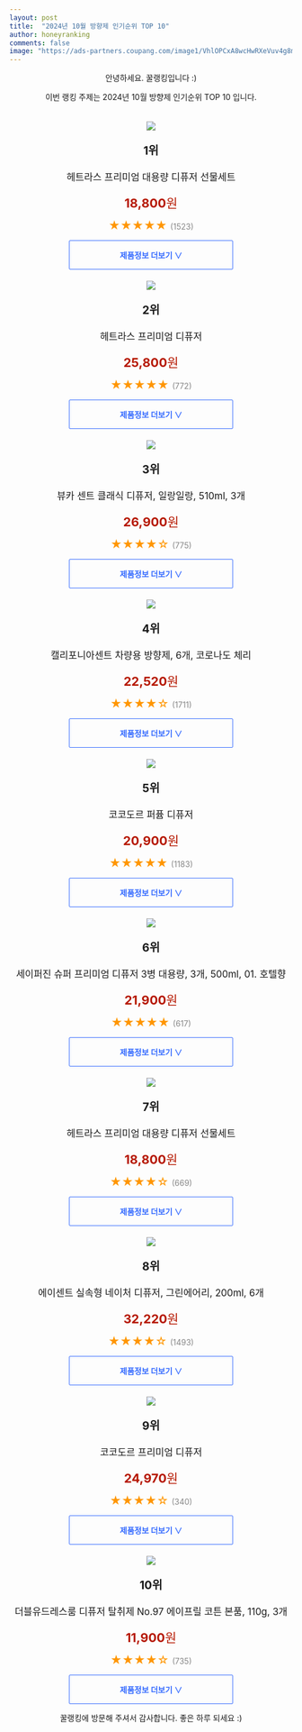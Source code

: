 ```yaml
---
layout: post
title:  "2024년 10월 방향제 인기순위 TOP 10"
author: honeyranking
comments: false
image: "https://ads-partners.coupang.com/image1/VhlOPCxA8wcHwRXeVuv4g8miHH6jrEaO3DfaxHeMoUIkCXMSMpWkvArFGZFRNoGVIBUm8QaN1YEcF_-CGjeDrdDw2Ylo7deNbvB_BZueKtsPyGAROJ9sDB7rItxuOh6rTFw1tCsSjtu5sulYAWZnsRboPw4DQS0Bs_xezlCw_7t2jyn6XHcD1j2sw9Bf4_yJG32PYPRxyMX-HTj__D1c-6DxEpNafKub7PAu65NPFzr8nx0dHQ_IK-yVhx4J-jAZf-xDIiSp2-XwkseMXQ1KhKx2D2a_Q4gQ-Fhx"
---
```

<p style="text-align: center;">안녕하세요. 꿀랭킹입니다 :)</p>
<p style="text-align: center;">이번 랭킹 주제는 2024년 10월 방향제 인기순위 TOP 10 입니다.</p><center><img src="https://ads-partners.coupang.com/image1/VhlOPCxA8wcHwRXeVuv4g8miHH6jrEaO3DfaxHeMoUIkCXMSMpWkvArFGZFRNoGVIBUm8QaN1YEcF_-CGjeDrdDw2Ylo7deNbvB_BZueKtsPyGAROJ9sDB7rItxuOh6rTFw1tCsSjtu5sulYAWZnsRboPw4DQS0Bs_xezlCw_7t2jyn6XHcD1j2sw9Bf4_yJG32PYPRxyMX-HTj__D1c-6DxEpNafKub7PAu65NPFzr8nx0dHQ_IK-yVhx4J-jAZf-xDIiSp2-XwkseMXQ1KhKx2D2a_Q4gQ-Fhx" style="margin-top:20px" /></center><p style="text-align: center; font-size: 20px"><b>1위</b></p><p style="text-align: center; font-size: 17px">헤트라스 프리미엄 대용량 디퓨저 선물세트</p><p style="text-align: center;"><span style="color: #b61800; font-size: 22px;"><b>18,800</b>원</span></p><p style="text-align: center;"><span style="color: #ff9600; font-size: 20px;">★★★★★ </span><span style="color: #878787;">(1523)</span></p><center><a href="https://link.coupang.com/re/AFFSDP?lptag=AF3899140&subid=honeyrank&pageKey=6991217590&itemId=17111388295&vendorItemId=81740760139&traceid=V0-153-30192501060a4ba3&requestid=20241022090000317054820560&token=31850C%7CMIXED"><div style="font-size: 14px; display: inline-block; padding: 15px 90px; color: #346aff; border-radius: 2px; border: 1px solid #346aff; cursor: pointer;"><b>제품정보 더보기 &or;</b></div></a></center><center><img src="https://ads-partners.coupang.com/image1/p_HVDJRCkq2upjNTp8pd2i334SAyMlJdugcstRmfx97vvNAFVGRKeo3xwhZUNykNW0H8ojYCNC7UPRJKIfNYFtON_zcB5vNUuaQPaS82KZ8yaowNYsfuXuMM4uTB0VqkKg2JROpGTdRKrJsKun6mudccRDVrEpq-KaFBGKbngWDyWjrZgiwTvF1owPmogzNi-SnLXyIISb_7yMB3Ui3wJVZtLWkfpwGlUCcrDNvgHXpZo1taWAbdtK5I5Kt3vlI4XT0E0Ev6ampfqKuPHoz5140=" style="margin-top:20px" /></center><p style="text-align: center; font-size: 20px"><b>2위</b></p><p style="text-align: center; font-size: 17px">헤트라스 프리미엄 디퓨저</p><p style="text-align: center;"><span style="color: #b61800; font-size: 22px;"><b>25,800</b>원</span></p><p style="text-align: center;"><span style="color: #ff9600; font-size: 20px;">★★★★★ </span><span style="color: #878787;">(772)</span></p><center><a href="https://link.coupang.com/re/AFFSDP?lptag=AF3899140&subid=honeyrank&pageKey=6991217590&itemId=12064814754&vendorItemId=81740492472&traceid=V0-153-30192501060a4ba3&requestid=20241022090000317054820560&token=31850C%7CMIXED"><div style="font-size: 14px; display: inline-block; padding: 15px 90px; color: #346aff; border-radius: 2px; border: 1px solid #346aff; cursor: pointer;"><b>제품정보 더보기 &or;</b></div></a></center><center><img src="https://ads-partners.coupang.com/image1/8O3HLmd-IUGJzjLh8PN111KWOfmflmPyei2nN5tDQRYmH_ZdTV8knOgV2G8kqcOi0PyEEWxYHjGWKGnkKgjWjBIG6h2ORnJF_ucaOrfZxxDKyeK2omE0N7EPYxpotoHsPOjjvTvbANYpk7exRag8XNo72OiJ4y7dNeJ4DmvSnmOD5hlSV5ow7duS9yV5zmTj0gkYui5Ql6_BQgV3H2b6LkyXqnGP0if5xY_HC5ZilFPHqN8a7H_aC2GMnaJTxEc_CkFQQ3T8mak7BslZXeWHwNYqombeFeEZCUzKNS70A1E=" style="margin-top:20px" /></center><p style="text-align: center; font-size: 20px"><b>3위</b></p><p style="text-align: center; font-size: 17px">뷰카 센트 클래식 디퓨저, 일랑일랑, 510ml, 3개</p><p style="text-align: center;"><span style="color: #b61800; font-size: 22px;"><b>26,900</b>원</span></p><p style="text-align: center;"><span style="color: #ff9600; font-size: 20px;">★★★★☆ </span><span style="color: #878787;">(775)</span></p><center><a href="https://link.coupang.com/re/AFFSDP?lptag=AF3899140&subid=honeyrank&pageKey=7308098821&itemId=23711558864&vendorItemId=88676836286&traceid=V0-153-fe91261b55a5192c&clickBeacon=94de7600-9008-11ef-a8b2-ebe7de8f5753%7E3&requestid=20241022090000317054820560&token=31850C%7CMIXED"><div style="font-size: 14px; display: inline-block; padding: 15px 90px; color: #346aff; border-radius: 2px; border: 1px solid #346aff; cursor: pointer;"><b>제품정보 더보기 &or;</b></div></a></center><center><img src="https://ads-partners.coupang.com/image1/9jUy_5uP9DhZY2uD9q_U_uKUUuDREEyPZSpKJOLe33Usg6QHQCrD_-KgNIYnevsUvp1pWzg9PDQb3_yUYZ-a64q59jz_HNI-GR-EZ_BbozGUma4BRQtZnMqpplVF1Pr18ZpI1-XcxmLXGsKe-NozrXj9C03MoKKwl2wZTc5kurdpgEUDUX8pfnRmvkf3nV4-3-uazieSQiXiECR-TuG9E5l-o6_8ukjobKpbgjafsDKZq_ay0UW4UT0EB__oVCi3N7GpQGnsDrpqgU6dPYiA8ZxgOfUkjuaFlEKiGlFvRJWd2Q==" style="margin-top:20px" /></center><p style="text-align: center; font-size: 20px"><b>4위</b></p><p style="text-align: center; font-size: 17px">캘리포니아센트 차량용 방향제, 6개, 코로나도 체리</p><p style="text-align: center;"><span style="color: #b61800; font-size: 22px;"><b>22,520</b>원</span></p><p style="text-align: center;"><span style="color: #ff9600; font-size: 20px;">★★★★☆ </span><span style="color: #878787;">(1711)</span></p><center><a href="https://link.coupang.com/re/AFFSDP?lptag=AF3899140&subid=honeyrank&pageKey=5612977457&itemId=21625271002&vendorItemId=89884062303&traceid=V0-153-2dd22b89f9374d89&clickBeacon=94de7600-9008-11ef-8300-7a420f60d030%7E3&requestid=20241022090000317054820560&token=31850C%7CMIXED"><div style="font-size: 14px; display: inline-block; padding: 15px 90px; color: #346aff; border-radius: 2px; border: 1px solid #346aff; cursor: pointer;"><b>제품정보 더보기 &or;</b></div></a></center><center><img src="https://ads-partners.coupang.com/image1/Xfo1SHdwYhTT-i8CXWgpNDaHeZpKMffV3zA9z_MphV71FqtxP_s6pks-T9C3RNJ8EuYH2iJDi4L1IKro58IWByNDNulvdTEc9ltAsJI1hcsV81MefOKYwGjwv3m21r3IPmF7qkObbo3Rk3zr7Z-71xwyya8PcvhG6mcs-iGrcDX-c5SSETs64B6wwFSp-hc_kBF0wxhkwKI0mYoibNMP-kiwpR4w7vCY6yZWXj2N167qkx64Hw754FI6_E_iMT_vhyBVmv_ZgaBt_IzukOMwUV4cBGE3s8QWb4I=" style="margin-top:20px" /></center><p style="text-align: center; font-size: 20px"><b>5위</b></p><p style="text-align: center; font-size: 17px">코코도르 퍼퓸 디퓨저</p><p style="text-align: center;"><span style="color: #b61800; font-size: 22px;"><b>20,900</b>원</span></p><p style="text-align: center;"><span style="color: #ff9600; font-size: 20px;">★★★★★ </span><span style="color: #878787;">(1183)</span></p><center><a href="https://link.coupang.com/re/AFFSDP?lptag=AF3899140&subid=honeyrank&pageKey=7154449918&itemId=17506291410&vendorItemId=70512980783&traceid=V0-153-82b69182b9f6a844&requestid=20241022090000317054820560&token=31850C%7CMIXED"><div style="font-size: 14px; display: inline-block; padding: 15px 90px; color: #346aff; border-radius: 2px; border: 1px solid #346aff; cursor: pointer;"><b>제품정보 더보기 &or;</b></div></a></center><center><img src="https://ads-partners.coupang.com/image1/X5b3v-E-pz-aI9W0X0WQ9tcx4ryy_Qsso8vkPYUaXfXdhc1ltuHwZzCY6Fom3VByvd4xlZESjQkGMy_PKxy1-74m_O-2zgLmmFLkge7_-eaGJFL0-mJiyAKLRi0feJVXnGPI-ows-QDp8l5vahs0QBNF1eo-26zK5S2IIazMJ-WSLaB8IHAis2Ze_XGs0tkiuY4gVY7Be1kemtot8AbJb_z1RslNpL0CK3UcaNbL2DRyNyBxASZVZszFaoCMh_IUO4XQACGwTPpy3vTpg1-Pyiz40b3B6R3NKKLqfHp9mUveks1Xn-IclA5AnUC6Aw==" style="margin-top:20px" /></center><p style="text-align: center; font-size: 20px"><b>6위</b></p><p style="text-align: center; font-size: 17px">세이퍼진 슈퍼 프리미엄 디퓨저 3병 대용량, 3개, 500ml, 01. 호텔향</p><p style="text-align: center;"><span style="color: #b61800; font-size: 22px;"><b>21,900</b>원</span></p><p style="text-align: center;"><span style="color: #ff9600; font-size: 20px;">★★★★★ </span><span style="color: #878787;">(617)</span></p><center><a href="https://link.coupang.com/re/AFFSDP?lptag=AF3899140&subid=honeyrank&pageKey=8166770698&itemId=23305441117&vendorItemId=90337464126&traceid=V0-153-09b2e415af481b1e&clickBeacon=94de7600-9008-11ef-9452-bb91c4ed07c7%7E3&requestid=20241022090000317054820560&token=31850C%7CMIXED"><div style="font-size: 14px; display: inline-block; padding: 15px 90px; color: #346aff; border-radius: 2px; border: 1px solid #346aff; cursor: pointer;"><b>제품정보 더보기 &or;</b></div></a></center><center><img src="https://ads-partners.coupang.com/image1/E6M8ev5UIgzjcS14E4Qfh1i8cYHvNpw2a_90AOjoBS_MPeNmSAXt9TXMXXrqwLuQw8NJCzjHDF3q7Uow8-gyU6OWW1eA4TtNh6kXOGF30VzLQ5DUM48JGb_VHCgvtPZGD0XgLOlMUMszIuZN-Ez27t_1e9Bq_nB3_-TnhOhC9gYFeO-a3dE8dJ_vICTHb3jzqhyvuj4yop-L-j1ZwCuOCx0XJMjfaG_DjYGHvtnuUMAHMDwaqqHSmFCx6SbbT2qGxDV_jzQ32lDlHb2g_18sq93jgv3dxdvWDEg=" style="margin-top:20px" /></center><p style="text-align: center; font-size: 20px"><b>7위</b></p><p style="text-align: center; font-size: 17px">헤트라스 프리미엄 대용량 디퓨저 선물세트</p><p style="text-align: center;"><span style="color: #b61800; font-size: 22px;"><b>18,800</b>원</span></p><p style="text-align: center;"><span style="color: #ff9600; font-size: 20px;">★★★★☆ </span><span style="color: #878787;">(669)</span></p><center><a href="https://link.coupang.com/re/AFFSDP?lptag=AF3899140&subid=honeyrank&pageKey=6991217590&itemId=17111254907&vendorItemId=81740760150&traceid=V0-153-30192501060a4ba3&requestid=20241022090000317054820560&token=31850C%7CMIXED"><div style="font-size: 14px; display: inline-block; padding: 15px 90px; color: #346aff; border-radius: 2px; border: 1px solid #346aff; cursor: pointer;"><b>제품정보 더보기 &or;</b></div></a></center><center><img src="https://ads-partners.coupang.com/image1/q0grjjhQetAz1rd_q63PQydQKTPe5rpQ4D43ay-hJvEQ_bDWnIe_UxJiA2qTUd0ZRAL5qhE5ssctyDDAIY5WnzdZBnA5N2SkuIqG3QdqUB-pDkAI9T4QQ2FUkD4JJD-R3nAErJlkcRKsKW2tPeV3bSZsSkKgROh6waIgmrumPfq2z9iPYxHzuIPVQRzlkxyZMVJAAPXfM_Uyk9U5tAYQsM0cWpGF12sX6D4Wh0hV8kETuAuXyyTTEQsCQ0QCB0PW8oc0tuoUv1P79DSz0snVqchggJDzyKb_wzeLBndPvQ==" style="margin-top:20px" /></center><p style="text-align: center; font-size: 20px"><b>8위</b></p><p style="text-align: center; font-size: 17px">에이센트 실속형 네이처 디퓨저, 그린에어리, 200ml, 6개</p><p style="text-align: center;"><span style="color: #b61800; font-size: 22px;"><b>32,220</b>원</span></p><p style="text-align: center;"><span style="color: #ff9600; font-size: 20px;">★★★★☆ </span><span style="color: #878787;">(1493)</span></p><center><a href="https://link.coupang.com/re/AFFSDP?lptag=AF3899140&subid=honeyrank&pageKey=6446737238&itemId=22586052290&vendorItemId=89627788422&traceid=V0-153-61e9ea5eddd2ffc0&clickBeacon=94de7600-9008-11ef-aebf-45e5e2c23405%7E3&requestid=20241022090000317054820560&token=31850C%7CMIXED"><div style="font-size: 14px; display: inline-block; padding: 15px 90px; color: #346aff; border-radius: 2px; border: 1px solid #346aff; cursor: pointer;"><b>제품정보 더보기 &or;</b></div></a></center><center><img src="https://ads-partners.coupang.com/image1/7OmY__y7gWKMC-ML7LVNT-Rv1S4DsQ6-jObBWfCqvEQ9wj0vZstBhuruPlf-Dy8jLFYz7n4pry_fkFgYZAkmEQ1y16qk217rev__AxnF2h-tVhRTzE8TwPQWwaNh608uutDozdL9697D5pYG6zE1gJqugCfDIGXqg3T3ZRKFET_8L3_gHZ2hBnU1BrtOjHEWN5belCWn3T6Yasf0Jq2RpegCcwwcYXwM2wnhVilFlFgbvf_H6sG8Ua6CoVAX47eWTfTceee-SE3LibsjyD7YvMl4F__R2QQdNwda" style="margin-top:20px" /></center><p style="text-align: center; font-size: 20px"><b>9위</b></p><p style="text-align: center; font-size: 17px">코코도르 프리미엄 디퓨저</p><p style="text-align: center;"><span style="color: #b61800; font-size: 22px;"><b>24,970</b>원</span></p><p style="text-align: center;"><span style="color: #ff9600; font-size: 20px;">★★★★☆ </span><span style="color: #878787;">(340)</span></p><center><a href="https://link.coupang.com/re/AFFSDP?lptag=AF3899140&subid=honeyrank&pageKey=7342089551&itemId=18873478544&vendorItemId=86002151142&traceid=V0-153-079a80a5003949b9&requestid=20241022090000317054820560&token=31850C%7CMIXED"><div style="font-size: 14px; display: inline-block; padding: 15px 90px; color: #346aff; border-radius: 2px; border: 1px solid #346aff; cursor: pointer;"><b>제품정보 더보기 &or;</b></div></a></center><center><img src="https://ads-partners.coupang.com/image1/4CHA__JKl25G086D4BnG9H7I3k-G8DztdvDqxG61oRViIoGovMDkAzj0Cqr7diP9k4sz_W8RlINDpKpzhydoeRyznBpLAmJTIc7Ms9e9WSbB-xw-JAxF266zoNn9Xj_oy4czqjfrnbMuOl83PBXet0PR9a29inIXzgVhkjYxqeV0abPg5zRP15O7tGfLKLWUyLRJaTvqi77xIyZbeHMkchHdfzus-bNghG5ssrHA9lcgoKpZJl8jTv38VdRiV60uGWipAXfAT5xJm1ENoxtjhv5nNF89sw47meJUj4QP0a8B" style="margin-top:20px" /></center><p style="text-align: center; font-size: 20px"><b>10위</b></p><p style="text-align: center; font-size: 17px">더블유드레스룸 디퓨저 탈취제 No.97 에이프릴 코튼 본품, 110g, 3개</p><p style="text-align: center;"><span style="color: #b61800; font-size: 22px;"><b>11,900</b>원</span></p><p style="text-align: center;"><span style="color: #ff9600; font-size: 20px;">★★★★☆ </span><span style="color: #878787;">(735)</span></p><center><a href="https://link.coupang.com/re/AFFSDP?lptag=AF3899140&subid=honeyrank&pageKey=6098208824&itemId=11410201808&vendorItemId=78686128303&traceid=V0-153-d197e2288995fdcc&clickBeacon=94de7600-9008-11ef-bde5-7f0a530bb335%7E3&requestid=20241022090000317054820560&token=31850C%7CMIXED"><div style="font-size: 14px; display: inline-block; padding: 15px 90px; color: #346aff; border-radius: 2px; border: 1px solid #346aff; cursor: pointer;"><b>제품정보 더보기 &or;</b></div></a></center><p style="text-align: center;">꿀랭킹에 방문해 주셔서 감사합니다. 좋은 하루 되세요 :)</p>